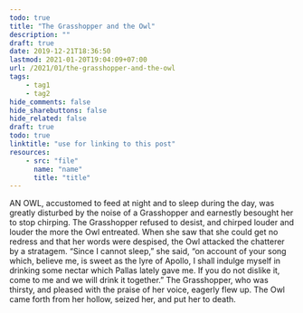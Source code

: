 ```yaml
---
todo: true
title: "The Grasshopper and the Owl"
description: ""
draft: true
date: 2019-12-21T18:36:50
lastmod: 2021-01-20T19:04:09+07:00
url: /2021/01/the-grasshopper-and-the-owl
tags:
    - tag1
    - tag2
hide_comments: false
hide_sharebuttons: false
hide_related: false
draft: true
todo: true
linktitle: "use for linking to this post"
resources:
    - src: "file"
      name: "name"
      title: "title"
---
```


AN OWL, accustomed to feed at night and to sleep during the day, was greatly disturbed by the noise of a Grasshopper and earnestly besought her to stop chirping. The Grasshopper refused to desist, and chirped louder and louder the more the Owl entreated. When she saw that she could get no redress and that her words were despised, the Owl attacked the chatterer by a stratagem. “Since I cannot sleep,” she said, “on account of your song which, believe me, is sweet as the lyre of Apollo, I shall indulge myself in drinking some nectar which Pallas lately gave me. If you do not dislike it, come to me and we will drink it together.” The Grasshopper, who was thirsty, and pleased with the praise of her voice, eagerly flew up. The Owl came forth from her hollow, seized her, and put her to death.
